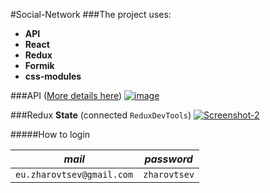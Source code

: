 #Social-Network
###The project uses: 
- **API**
- **React**
- **Redux**
- **Formik**
- **css-modules**

###API ([More details here][1])
<a href="https://ibb.co/VgXpV4W"><img src="https://i.ibb.co/c6zXJnc/image.png" alt="image" border='0'></a>

###Redux 
**State** (connected `ReduxDevTools`)
<a href="https://ibb.co/rcZRDQx"><img src="https://i.ibb.co/JyzwDcv/Screenshot-2.png" alt="Screenshot-2" border="0"></a>

#####How to login

_mail_ | _password_
-|-
``eu.zharovtsev@gmail.com``|``zharovtsev``
[1]: https://social-network.samuraijs.com/docs
